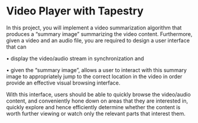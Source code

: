 # Video Player with Tapestry

In this project, you will implement a video summarization algorithm that produces a “summary image” summarizing the video content. Furthermore, given a video and an audio file, you are required to design a user interface that can

• display the video/audio stream in synchronization and

• given the “summary image”, allows a user to interact with this summary image to appropriately jump to the correct location in the video in order provide an effective visual browsing interface.

With this interface, users should be able to quickly browse the video/audio content, and conveniently hone down on areas that they are interested in, quickly explore and hence efficiently determine whether the content is worth further viewing or watch only the relevant parts that interest them.
